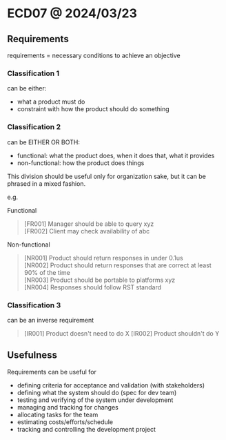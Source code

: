 # ECD07 @ 2024/03/23

## Requirements

requirements = necessary conditions to achieve an objective

### Classification 1

can be either:

- what a product must do
- constraint with how the product should do something

### Classification 2

can be EITHER OR BOTH:

- functional: what the product does, when it does that, what it provides
- non-functional: how the product does things

This division should be useful only for organization sake, but it can be phrased in a mixed fashion.

e.g.

Functional

> [FR001] Manager should be able to query xyz  
> [FR002] Client may check availability of abc  

Non-functional

> [NR001] Product should return responses in under 0.1us  
> [NR002] Product should return responses that are correct at least 90% of the time  
> [NR003] Product should be portable to platforms xyz  
> [NR004] Responses should follow RST standard  

### Classification 3

can be an inverse requirement

> [IR001] Product doesn't need to do X
> [IR002] Product shouldn't do Y

## Usefulness

Requirements can be useful for

- defining criteria for acceptance and validation (with stakeholders)
- defining what the system should do (spec for dev team)
- testing and verifying of the system under development
- managing and tracking for changes
- allocating tasks for the team
- estimating costs/efforts/schedule
- tracking and controlling the development project